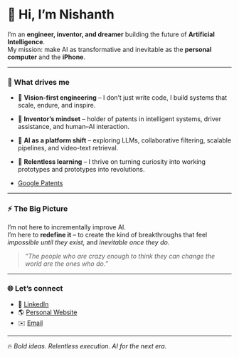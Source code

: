# 👋 Hi, I’m Nishanth  

I’m an **engineer, inventor, and dreamer** building the future of **Artificial Intelligence**.  
My mission: make AI as transformative and inevitable as the **personal computer** and the **iPhone**.  

---

### 🚀 What drives me  
- 🔹 **Vision-first engineering** – I don’t just write code, I build systems that scale, endure, and inspire.  
- 🔹 **Inventor’s mindset** – holder of patents in intelligent systems, driver assistance, and human–AI interaction.  
- 🔹 **AI as a platform shift** – exploring LLMs, collaborative filtering, scalable pipelines, and video-text retrieval.  
- 🔹 **Relentless learning** – I thrive on turning curiosity into working prototypes and prototypes into revolutions.  

- [Google Patents](https://patents.google.com/?inventor=Nishanth&assignee=Netradyne;&oq=Netradyne;+Nishanth)
---

### ⚡ The Big Picture  
I’m not here to incrementally improve AI.  
I’m here to **redefine it** – to create the kind of breakthroughs that feel *impossible until they exist,* and *inevitable once they do.*  

> *“The people who are crazy enough to think they can change the world are the ones who do.”*  

---

### 🌐 Let’s connect  
- 💼 [LinkedIn](https://www.linkedin.com/in/nishanthchandran/)  
- 🌎 [Personal Website](nishanth-c.github.io)  
- ✉️ [Email](mailto:nishanth.mailmehere@gmail.com)  

---

🔥 *Bold ideas. Relentless execution. AI for the next era.*  
